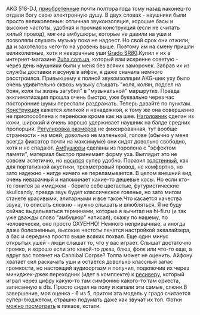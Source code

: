 AKG 518-DJ, <a href="/blog/105.html">приобретенные</a> почти полтора года тому назад наконец-то отдали богу свою электронную душу. В двух словах - наушники были просто великолепные: отличная звукоизоляция, хорошие басы и высокие частоты, удобная и прочная конструкция (если не считать хилый провод), мягкие амбушюры, которые не давили на уши и позволяли слушать музыку пока не надоест. Но свой срок они отжили, да и захотелось чего-то на уровень выше. Поэтому им на смену пришли великолепные, хотя и невзрачные уши <a href="http://www.gradolabs.com/product_pages/sr80.htm">Grado SR80</a>.Купил я их в интернет-магазине <a href="http://www.2uha.com.ua/">2uha.com.ua</a>, который вам искренне советую - через день наушники были у меня без всяких заморочек. Забрав их из службы доставки и всунув в айфон, я даже сначала немного расстроился. Привыкшему к полной звукоизоляции AKG-шек уху было очень удивительно сквозь музыку слышать "коля, колян, подсел на боян, коля ты жизнь загубил" в "музыкальной" маршрутке. Правда акклиматизация прошла очень быстро, уже буквально через час посторонние шумы перестали раздражать. Теперь давайте по пунктам. <a href="http://picasaweb.google.com/solarzine/GradoSR80#5368223161935313874">Конструкция</a> кажется хлипкой и ненадежной, к тому же она совершенно не приспособлена к переноске кроме как на шее. <a href="http://picasaweb.google.com/solarzine/GradoSR80#5368224408399808658">Наголовник</a> сделан из кожи, широкий и очень хорошо удерживает наушник на балде средних пропорций. <a href="http://picasaweb.google.com/solarzine/GradoSR80#5368223839798318002">Регулировка размеров</a> не фиксированная, тут вообще странности - на моей, довольно не маленькой, голове (обычно у меня всегда фиксатор почти на максимуме) они сидят довольно свободно, хотя и не спадают. <a href="http://picasaweb.google.com/solarzine/GradoSR80#5368225510950854482">Амбушюры</a> сделаны из поролона с "эффектом памяти", материал быстро принимает форму уха. Выглядит это не совсем эстетично, но <a href="http://picasaweb.google.com/solarzine/GradoSR80#5368225508778270050">носится</a> супер удобно. Поразил <a href="http://picasaweb.google.com/solarzine/GradoSR80#5368225506107024834">толстенный</a>, как для портативной акустики, трехметровый провод, не комфортно, но зато надежно - нигде ничего не переламывается. В целом внешний вид очень невзрачный и напоминает какие-то дешевые косы. Но если кто-то гонится за имиджем - берите себе цветастые, футуристические skullcandy, правда звук будет классическое говенье, но зато мигом станете красивыми, элитарными и все такое.Что касается качества звука, то описать сложно - нужно слышать и влюбляться. Я не буду сейчас выделываться терминами, которые я вычитал на hi-fi.ru (и так уже дважды слово "амбушюр" написал), скажу по нашему, по человечески, оно просто ОХУЕННО! Немного непривычные, а иногда даже болезненные, высокие частоты лечатся настройкой эквалайзера, а бас и середина просто выше всяких похвал. Еще один минус открытых ушей - люди слышат то, что у вас играет. Слышат достаточно громко, и хорошо если это какой-то джаз, блюз, фолк или что-то еще, а вдруг вас потянет на Cannibal Corpse? Толпа может не оценить. Айфону хватает сил раскачать уши и остается довольно классный запас громкости, но настоящий аудиооргазм я получил, подключив их через миниджек-джек переходник (идет в комплекте) к <a href="/blog/166.html">ресиверу</a>, который играл через цифру какую-то там симфонию какого-то там оркеста, записанную в dts. Просто сидел на полу и капали эти самые, слюни.В завершение, моя оценка - 6 из 5, притом эта модель у градо считается супер-бюджетом, страшно подумать даже как звучат их топ. Фотки <a href="http://picasaweb.google.com/solarzine/GradoSR80">можно посмотреть</a> в пикасе, кстати.